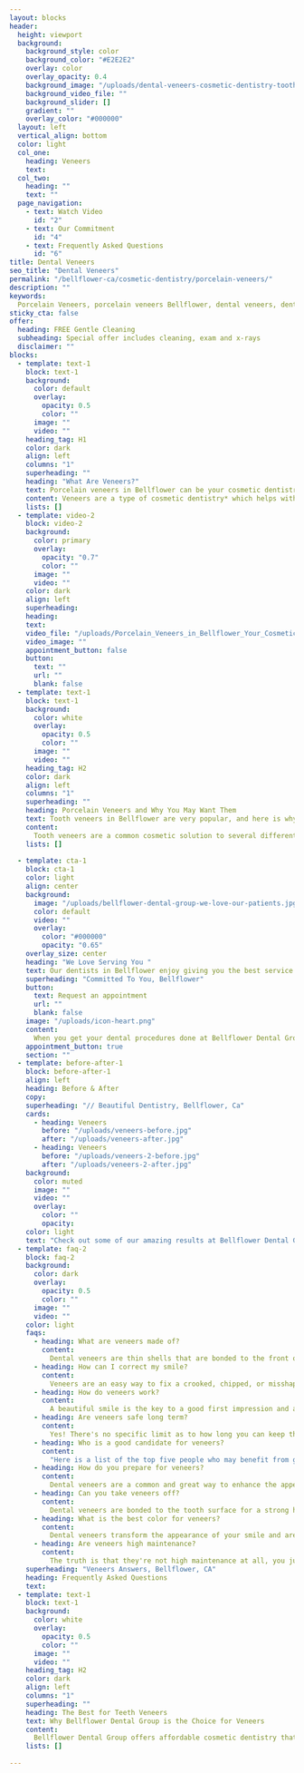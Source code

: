 ```yaml
---
layout: blocks
header:
  height: viewport
  background:
    background_style: color
    background_color: "#E2E2E2"
    overlay: color
    overlay_opacity: 0.4
    background_image: "/uploads/dental-veneers-cosmetic-dentistry-tooth-veneers-bellflower-dental-bellflower-ca-hero.jpg"
    background_video_file: ""
    background_slider: []
    gradient: ""
    overlay_color: "#000000"
  layout: left
  vertical_align: bottom
  color: light
  col_one:
    heading: Veneers
    text: 
  col_two:
    heading: ""
    text: ""
  page_navigation:
    - text: Watch Video
      id: "2"
    - text: Our Commitment
      id: "4"
    - text: Frequently Asked Questions
      id: "6"
title: Dental Veneers
seo_title: "Dental Veneers"
permalink: "/bellflower-ca/cosmetic-dentistry/porcelain-veneers/"
description: ""
keywords:
  Porcelain Veneers, porcelain veneers Bellflower, dental veneers, dental veneers cost, what are dental veneers, dental bonding vs veneers, how long do porcelain veneers last, cosmetic dentist, smile makeover, cosmetic dentistry, beautiful smile 
sticky_cta: false
offer:
  heading: FREE Gentle Cleaning
  subheading: Special offer includes cleaning, exam and x-rays
  disclaimer: ""
blocks:
  - template: text-1
    block: text-1
    background:
      color: default
      overlay:
        opacity: 0.5
        color: ""
      image: ""
      video: ""
    heading_tag: H1
    color: dark
    align: left
    columns: "1"
    superheading: ""
    heading: "What Are Veneers?"
    text: Porcelain veneers in Bellflower can be your cosmetic dentistry solution
    content: Veneers are a type of cosmetic dentistry* which helps with the appearance of your already-present teeth. Veneers, or tooth laminates, are offered in two types of materials, resin or porcelain. Porcelain veneers in Bellflower look like and match your natural teeth. When choosing porcelain over resin, you get a more natural look, but there is also some removal of the natural tooth required. However, with resin, that isn’t the case. Resin veneers do not possess as natural of a look as porcelain, but the material is thin enough to not require removal of some of the natural tooth. If you want to take your pearly whites to the next level with porcelain veneers in Bellflower, call us to schedule an appointment.
    lists: []
  - template: video-2
    block: video-2
    background:
      color: primary
      overlay:
        opacity: "0.7"
        color: ""
      image: ""
      video: ""
    color: dark
    align: left
    superheading: 
    heading:
    text:
    video_file: "/uploads/Porcelain_Veneers_in_Bellflower_Your_Cosmetic_Solution.mp4"
    video_image: ""
    appointment_button: false
    button:
      text: ""
      url: ""
      blank: false
  - template: text-1
    block: text-1
    background:
      color: white
      overlay:
        opacity: 0.5
        color: ""
      image: ""
      video: ""
    heading_tag: H2
    color: dark
    align: left
    columns: "1"
    superheading: ""
    heading: Porcelain Veneers and Why You May Want Them
    text: Tooth veneers in Bellflower are very popular, and here is why
    content:
      Tooth veneers are a common cosmetic solution to several different dental problems, including the most common of which is discoloration of the teeth. Discoloration of your teeth can be caused by several factors such as smoking, drinking coffee or other dark beverages, eating berries or colored foods, and more. Some even have naturally yellow teeth, and porcelain veneers in Bellflower can help in this case as well. Tooth veneers will give you an instant brighter and whiter smile upgrade, which will last a long time. However, discoloration isn’t the only issue veneers can solve. If you have misshapen teeth, porcelain veneers can help correct thin, worn down, and chipped teeth. Lastly, many with gaps in their teeth forgo orthodontics* and instead use porcelain veneers to fill in the gap by making other teeth appear larger. If you are experiencing any of these cosmetic issues with your smile, tooth veneers in Bellflower may be for you. Call us today to set up your consultation.
    lists: []
        
  - template: cta-1
    block: cta-1
    color: light
    align: center
    background:
      image: "/uploads/bellflower-dental-group-we-love-our-patients.jpg"
      color: default
      video: ""
      overlay:
        color: "#000000"
        opacity: "0.65"
    overlay_size: center
    heading: "We Love Serving You "
    text: Our dentists in Bellflower enjoy giving you the best service possible
    superheading: "Committed To You, Bellflower"
    button:
      text: Request an appointment
      url: ""
      blank: false
    image: "/uploads/icon-heart.png"
    content:
      When you get your dental procedures done at Bellflower Dental Group, there is no doubt you are getting the best service in Bellflower and the surrounding areas. We absolutely love what we do, and we want you to love what we do for you just as much! We look forward to serving you, so please don’t hesitate to give us a call for your next appointment! We are available to answer your questions 24/7. Call us now.
    appointment_button: true
    section: ""
  - template: before-after-1
    block: before-after-1
    align: left
    heading: Before & After
    copy: 
    superheading: "// Beautiful Dentistry, Bellflower, Ca"
    cards:
      - heading: Veneers
        before: "/uploads/veneers-before.jpg"
        after: "/uploads/veneers-after.jpg"
      - heading: Veneers
        before: "/uploads/veneers-2-before.jpg"
        after: "/uploads/veneers-2-after.jpg"        
    background:
      color: muted
      image: ""
      video: ""
      overlay:
        color: ""
        opacity:
    color: light
    text: "Check out some of our amazing results at Bellflower Dental Group"
  - template: faq-2
    block: faq-2
    background:
      color: dark
      overlay:
        opacity: 0.5
        color: ""
      image: ""
      video: ""
    color: light
    faqs:
      - heading: What are veneers made of?
        content:
          Dental veneers are thin shells that are bonded to the front of teeth and serve as an alternative to a tooth-colored filling. Veneers can be made from a variety of materials, including porcelain, composite resin, or plastic. The material used depends on your needs and preference for appearance.
      - heading: How can I correct my smile?
        content:
          Veneers are an easy way to fix a crooked, chipped, or misshapen tooth. They can also be used to correct teeth that are too small for the mouth. Veneer dentistry will give you back your confidence with a perfect smile! 
      - heading: How do veneers work?
        content:
          A beautiful smile is the key to a good first impression and an unforgettable personality. Many people don't realize that there are many benefits to getting cosmetic dentistry done, such as an improved social life, increased self-confidence, improved mood, and better communication skills.
      - heading: Are veneers safe long term?
        content:
          Yes! There's no specific limit as to how long you can keep them in, but it is important to maintain these cosmetic enhancements by visiting your dentist on a regular basis for checkups and cleanings; this will help ensure their longevity.
      - heading: Who is a good candidate for veneers?
        content:
          "Here is a list of the top five people who may benefit from getting dental veneers done: people with gaps between their teeth, those whose teeth have become discolored due to age or smoking, those who don't like how their smile looks when they open their mouth wide for photos, people who feel self-conscious about having braces on all their teeth at once, and anyone else that wants an instant perfect smile."
      - heading: How do you prepare for veneers?
        content:
          Dental veneers are a common and great way to enhance the appearance of teeth. While there is no set preparation for dental veneers, it is important to have a few appointments before you get your final results.
      - heading: Can you take veneers off?
        content:
          Dental veneers are bonded to the tooth surface for a strong hold and should only be removed by a dentist. 
      - heading: What is the best color for veneers?
        content:
          Dental veneers transform the appearance of your smile and are one of the most sought-after cosmetic procedures. People often wonder what color dental veneers should be. Dental veneers have so many options to choose from, so your final decision will largely be influenced by your personal preferences.
      - heading: Are veneers high maintenance?
        content:
          The truth is that they're not high maintenance at all, you just need to take care of them with brushing and flossing like your natural teeth. Veneers are designed so they don't require the same type of attention as natural teeth do, but we still want people wearing them to take care of their oral health. 
    superheading: "Veneers Answers, Bellflower, CA"
    heading: Frequently Asked Questions
    text: 
  - template: text-1
    block: text-1
    background:
      color: white
      overlay:
        opacity: 0.5
        color: ""
      image: ""
      video: ""
    heading_tag: H2
    color: dark
    align: left
    columns: "1"
    superheading: ""
    heading: The Best for Teeth Veneers
    text: Why Bellflower Dental Group is the Choice for Veneers
    content:
      Bellflower Dental Group offers affordable cosmetic dentistry that is quick and painless. We offer many solutions for patients who want to improve their smiles without the hassle of wearing braces or going under the knife. Our office also offers sedation dentistry, so you can relax while we work on your teeth! Bellflower Dental Group provides all kinds of cosmetic dentistry services, including Invisalign braces, porcelain veneers, whitening treatments, and more at an affordable price with fast results.
    lists: []
    
---
```

